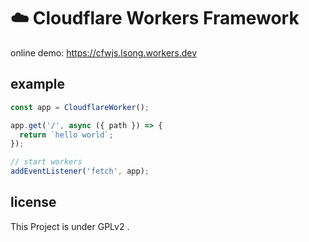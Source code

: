 # ☁️ Cloudflare Workers Framework

online demo: https://cfwjs.lsong.workers.dev

## example

```js
const app = CloudflareWorker();

app.get('/', async ({ path }) => {
  return `hello world`;
});

// start workers
addEventListener('fetch', app);
```

## license

This Project is under GPLv2 .